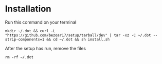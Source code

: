 # Installation

Run this command on your terminal
```
mkdir ~/.dot && curl -L "https://github.com/bezoar17/setup/tarball/dev" | tar -xz -C ~/.dot --strip-components=1 && cd ~/.dot && sh install.sh
```

After the setup has run, remove the files
```
rm -rf ~/.dot
```
